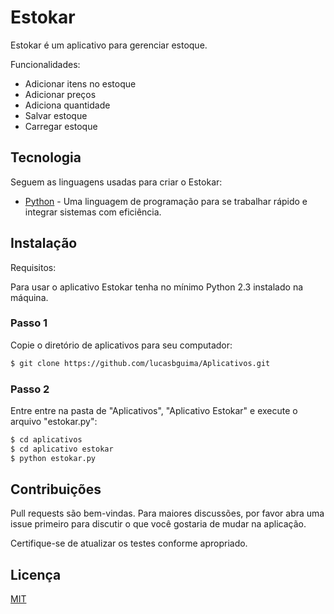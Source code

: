 # Estokar

Estokar é um aplicativo para gerenciar estoque.

Funcionalidades:

- Adicionar itens no estoque
- Adicionar preços
- Adiciona quantidade
- Salvar estoque
- Carregar estoque

## Tecnologia

Seguem as linguagens usadas para criar o Estokar:

- [Python](https://www.python.org/) - Uma linguagem de programação para se trabalhar rápido e integrar sistemas com eficiência.

## Instalação

Requisitos:

Para usar o aplicativo Estokar tenha no mínimo Python 2.3 instalado na máquina.

### Passo 1

Copie o diretório de aplicativos para seu computador:

```bash
$ git clone https://github.com/lucasbguima/Aplicativos.git
```

### Passo 2

Entre entre na pasta de "Aplicativos", "Aplicativo Estokar" e execute o arquivo "estokar.py":

```bash
$ cd aplicativos
$ cd aplicativo estokar
$ python estokar.py
```

## Contribuições
Pull requests são bem-vindas. Para maiores discussões, por favor abra uma issue primeiro para discutir o que você gostaria de mudar na aplicação.

Certifique-se de atualizar os testes conforme apropriado.

## Licença
[MIT](https://choosealicense.com/licenses/mit/)
